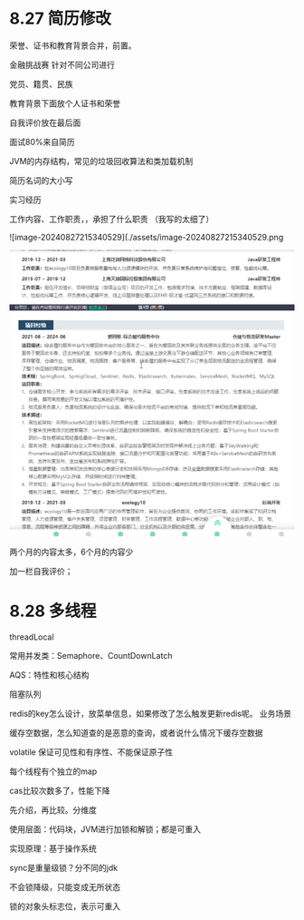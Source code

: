 # 8.27 简历修改

荣誉、证书和教育背景合并，前置。

金融挑战赛 针对不同公司进行

党员、籍贯、民族

教育背景下面放个人证书和荣誉



自我评价放在最后面

面试80%来自简历



JVM的内存结构，常见的垃圾回收算法和类加载机制

简历名词的大小写



实习经历

工作内容、工作职责，，承担了什么职责  （我写的太细了）

![image-20240827215340529](./assets/image-20240827215340529.png

![image-20240827215638892](./assets/image-20240827215638892.png)

两个月的内容太多，6个月的内容少

加一栏自我评价；





# 8.28 多线程

 threadLocal

常用并发类：Semaphore、CountDownLatch

AQS：特性和核心结构

阻塞队列



redis的key怎么设计，放菜单信息，如果修改了怎么触发更新redis呢。  业务场景

缓存空数据，怎么知道查的是恶意的查询，或者说什么情况下缓存空数据





volatile 保证可见性和有序性、不能保证原子性

每个线程有个独立的map

cas比较次数多了，性能下降

先介绍，再比较。分维度

使用层面：代码块，JVM进行加锁和解锁；都是可重入

实现原理：基于操作系统



sync是重量级锁？分不同的jdk  

不会锁降级，只能变成无所状态

锁的对象头标志位，表示可重入